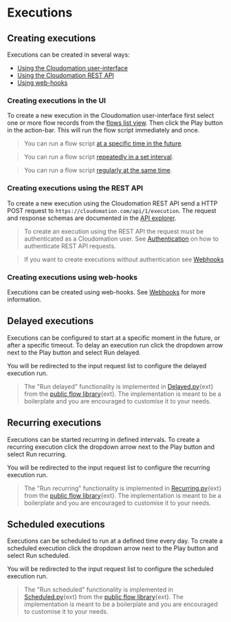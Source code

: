 # Executions

## Creating executions

Executions can be created in several ways:

* [Using the Cloudomation user-interface](#creatingexecutionsintheui)
* [Using the Cloudomation REST API](#creatingexecutionsusingtherestapi)
* [Using web-hooks](#creatingexecutionsusingwebhooks)

### Creating executions in the UI

To create a new execution in the Cloudomation user-interface first select one
or more flow records from the [flows list view](/flows). Then click the
<span class="text-success"><i class="fa fa-play"></i><span class="ml-1">Play</span></span>
button in the action-bar. This will run the flow script immediately and once.

> <i class="fa fa-info-circle fa-2x text-info"></i> You can run a flow script [at a specific time in the future](#delayedexecutions).

> <i class="fa fa-info-circle fa-2x text-info"></i> You can run a flow script [repeatedly in a set interval](#recurringexecutions).

> <i class="fa fa-info-circle fa-2x text-info"></i> You can run a flow script [regularly at the same time](#scheduledexecutions).

### Creating executions using the REST API

To create a new execution using the Cloudomation REST API send a HTTP POST
request to `https://cloudomation.com/api/1/execution`. The request and response
schemas are documented in the [API explorer](/explorer).

> <i class="fa fa-info-circle fa-2x text-info"></i> To create an execution using the REST API
the request must be authenticated as a Cloudomation user. See
[Authentication](Authentication) on how to authenticate
REST API requests.

> <i class="fa fa-info-circle fa-2x text-info"></i> If you want to create executions without
authentication see [Webhooks](Webhooks)

### Creating executions using web-hooks

Executions can be created using web-hooks. See [Webhooks](Webhooks) for more
information.

## Delayed executions

Executions can be configured to start at a specific moment in the future, or
after a specific timeout. To delay an execution run click the dropdown arrow
next to the
<span class="text-success"><i class="fa fa-play"></i><span class="ml-1">Play</span><i class="ml-1 fa fa-caret-down"></i></span>
button and select
<span class="text-success"><i class="fa fa-clock-o"></i><span class="ml-1">Run delayed</span></span>.

You will be redirected to the input request list to configure the delayed execution run.

> <i class="fa fa-info-circle fa-2x text-info"></i> The "Run delayed" functionality is
implemented in [Delayed.py](https://github.com/starflows/library/blob/live/Delayed.py){ext}
from the [public flow library](https://github.com/starflows/library){ext}.
The implementation is meant to be a boilerplate and you are encouraged to
customise it to your needs.

## Recurring executions

Executions can be started recurring in defined intervals. To create a recurring execution click the dropdown arrow next to the
<span class="text-success"><i class="fa fa-play"></i><span class="ml-1">Play</span><i class="ml-1 fa fa-caret-down"></i></span>
button and select
<span class="text-success"><i class="fa fa-repeat"></i><span class="ml-1">Run recurring</span></span>.

You will be redirected to the input request list to configure the recurring execution run.

> <i class="fa fa-info-circle fa-2x text-info"></i> The "Run recurring" functionality is
implemented in [Recurring.py](https://github.com/starflows/library/blob/live/Recurring.py){ext}
from the [public flow library](https://github.com/starflows/library){ext}.
The implementation is meant to be a boilerplate and you are encouraged to
customise it to your needs.

## Scheduled executions

Executions can be scheduled to run at a defined time every day. To create a scheduled execution click the dropdown arrow next to the
<span class="text-success"><i class="fa fa-play"></i><span class="ml-1">Play</span><i class="ml-1 fa fa-caret-down"></i></span>
button and select
<span class="text-success"><i class="fa fa-calendar"></i><span class="ml-1">Run scheduled</span></span>.

You will be redirected to the input request list to configure the scheduled execution run.

> <i class="fa fa-info-circle fa-2x text-info"></i> The "Run scheduled" functionality is
implemented in [Scheduled.py](https://github.com/starflows/library/blob/live/Scheduled.py){ext}
from the [public flow library](https://github.com/starflows/library){ext}.
The implementation is meant to be a boilerplate and you are encouraged to
customise it to your needs.
